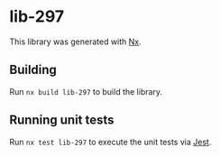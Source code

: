 # lib-297

This library was generated with [Nx](https://nx.dev).

## Building

Run `nx build lib-297` to build the library.

## Running unit tests

Run `nx test lib-297` to execute the unit tests via [Jest](https://jestjs.io).
